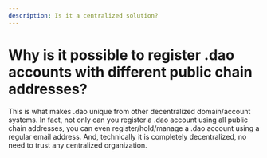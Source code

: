 ```yaml
---
description: Is it a centralized solution?
---
```


# Why is it possible to register .dao accounts with different public chain addresses?

This is what makes .dao unique from other decentralized domain/account systems. In fact, not only can you register a .dao account using all public chain addresses, you can even register/hold/manage a .dao account using a regular email address. And, technically it is completely decentralized, no need to trust any centralized organization.
